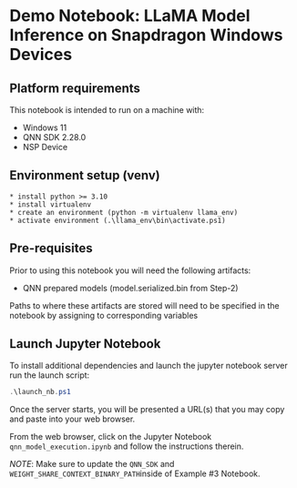 # Demo Notebook: LLaMA Model Inference on Snapdragon Windows Devices

## Platform requirements
This notebook is intended to run on a machine with:
  * Windows 11
  * QNN SDK 2.28.0
  * NSP Device

## Environment setup (venv)
    * install python >= 3.10
    * install virtualenv
    * create an environment (python -m virtualenv llama_env)
    * activate environment (.\llama_env\bin\activate.ps1)

## Pre-requisites
Prior to using this notebook you will need the following artifacts:
* QNN prepared models (model.serialized.bin from Step-2)

Paths to where these artifacts are stored will need to be specified in the notebook by assigning to
corresponding variables

## Launch Jupyter Notebook
To install additional dependencies and launch the jupyter notebook server run the launch script:
```powershell
.\launch_nb.ps1
```

Once the server starts, you will be presented a URL(s) that you may copy and paste into your web browser.

From the web browser, click on the Jupyter Notebook `qnn_model_execution.ipynb` and follow the instructions therein.

*NOTE*: Make sure to update the `QNN_SDK` and `WEIGHT_SHARE_CONTEXT_BINARY_PATH`inside of Example #3 Notebook.
